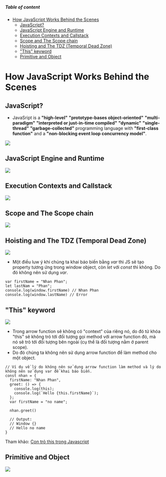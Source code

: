 ##### Table of content

- [How JavaScript Works Behind the Scenes](#how-javascript-works-behind-the-scenes)
  - [JavaScript?](#javascript)
  - [JavaScript Engine and Runtime](#javascript-engine-and-runtime)
  - [Execution Contexts and Callstack](#execution-contexts-and-callstack)
  - [Scope and The Scope chain](#scope-and-the-scope-chain)
  - [Hoisting and The TDZ (Temporal Dead Zone)](#hoisting-and-the-tdz-temporal-dead-zone)
  - ["This" keyword](#this-keyword)
  - [Primitive and Object](#primitive-and-object)

# How JavaScript Works Behind the Scenes

## JavaScript?

- JavaSript is a **"high-level"** **"prototype-bases object-oriented"** **"multi-paradigm"** **"interpreted or just-in-time compiled"** **"dynamic"** **"single-thread"** **"garbage-collected"** programming language with **"first-class function"** and a **"non-blocking event loop concurrency model"**.

![](../Screenshots/Behind-the-Scenes/javascript.jpeg)

## JavaScript Engine and Runtime

![](../Screenshots/Behind-the-Scenes/JS-engine.jpeg)

## Execution Contexts and Callstack

![](../Screenshots/Behind-the-Scenes/context-callstack.jpeg)

## Scope and The Scope chain

![](../Screenshots/Behind-the-Scenes/scope.jpeg)

## Hoisting and The TDZ (Temporal Dead Zone)

![](../Screenshots/Behind-the-Scenes/hoisting-TDZ.jpeg)

- Một điều luw ý khi chúng ta khai báo biến bằng _var_ thì JS sẽ tạo property tương ứng trong window object, còn _let_ với _const_ thì không. Do đó không nên sử dụng _var_.

```
var firstName = "Nhan Phan";
let lastNam = "Phan";
console.log(window.firstName) // Nhan Phan
console.log(window.lastName) // Error
```

## "This" keyword

![](../Screenshots/Behind-the-Scenes/this.jpeg)

- Trong arrow function sẽ không có "context" của riêng nó, do đó từ khóa "this" sẽ không trỏ tới đối tượng gọi method với arrow function đó, mà nó sẽ trỏ tới đối tượng bên ngoài (cụ thể là đối tượng nằm ở parent scope).
- Do đó chúng ta không nên sử dụng arrow function để làm method cho một object.

```
// Ví dụ về lý do không nên sử dụng arrow function làm method và lý do không nên sử dụng var để khai báo biến.
const nhan = {
  firstName: "Nhan Phan",
  greet: () => {
    console.log(this);
    console.log(`Hello {this.firstName}`);
  };
  var firstName = "no name";

  nhan.greet()

  // Output:
  // Window {}
  // Hello no name
}
```

Tham khảo: [Con trỏ this trong Javascript](https://viblo.asia/p/javascript-con-tro-this-trong-javascript-924lJpGbKPM)

## Primitive and Object

![](../Screenshots/Behind-the-Scenes/primitive-reference.jpeg)
